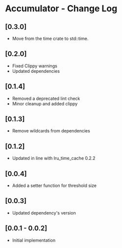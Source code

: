 # Accumulator - Change Log

## [0.3.0]
- Move from the time crate to std::time.

## [0.2.0]
- Fixed Clippy warnings
- Updated dependencies

## [0.1.4]
- Removed a deprecated lint check
- Minor cleanup and added clippy

## [0.1.3]
- Remove wildcards from dependencies

## [0.1.2]
- Updated in line with lru_time_cache 0.2.2

## [0.0.4]
- Added a setter function for threshold size

## [0.0.3]
- Updated dependency's version

## [0.0.1 - 0.0.2]
- Initial implementation
